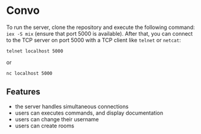 # Convo

To run the server, clone the repository and execute the following command: `iex -S mix` (ensure that port 5000 is available).
After that, you can connect to the TCP server on port 5000 with a TCP client like `telnet` or `netcat`:
```
telnet localhost 5000
```
or
```
nc localhost 5000
```
## Features

- the server handles simultaneous connections
- users can executes commands, and display documentation
- users can change their username
- users can create rooms
